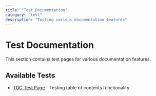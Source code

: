 ```yaml
---
title: "Test Documentation"
category: "test"
description: "Testing various documentation features"
---
```


# Test Documentation

This section contains test pages for various documentation features.

## Available Tests

- [TOC Test Page](/test/toc-test) - Testing table of contents functionality